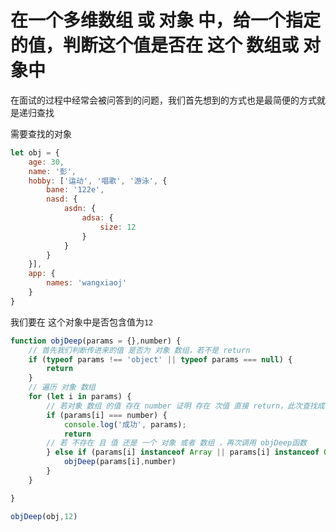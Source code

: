 # 在一个多维数组 或 对象 中，给一个指定的值，判断这个值是否在 这个 数组或 对象中

在面试的过程中经常会被问答到的问题，我们首先想到的方式也是最简便的方式就是递归查找

需要查找的对象
```javascript
let obj = {
    age: 30,
    name: '彭',
    hobby: ['运动', '唱歌', '游泳', {
        bane: '122e',
        nasd: {
            asdn: {
                adsa: {
                    size: 12
                }
            }
        }
    }],
    app: {
        names: 'wangxiaoj'
    }
}
```
我们要在 这个对象中是否包含值为`12 `

```javascript
function objDeep(params = {},number) {
    // 首先我们判断传进来的值 是否为 对象 数组，若不是 return 
    if (typeof params !== 'object' || typeof params === null) {
        return 
    }
    // 遍历 对象 数组
    for (let i in params) {
        // 若对象 数组 的值 存在 number 证明 存在 次值 直接 return，此次查找成功
        if (params[i] === number) {
            console.log('成功', params);
            return
        // 若 不存在 且 值 还是 一个 对象 或者 数组 ，再次调用 objDeep函数
        } else if (params[i] instanceof Array || params[i] instanceof Object) {
            objDeep(params[i],number)
        }
    }

}

objDeep(obj,12)
```